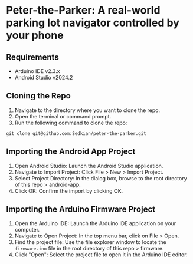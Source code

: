# Peter-the-Parker: A real-world parking lot navigator controlled by your phone

## Requirements
- Arduino IDE v2.3.x
- Android Studio v2024.2

## Cloning the Repo
1. Navigate to the directory where you want to clone the repo.
2. Open the terminal or command prompt.
3. Run the following command to clone the repo:
```shell
git clone git@github.com:Sedkian/peter-the-parker.git
```

## Importing the Android App Project
1. Open Android Studio: Launch the Android Studio application. 
2. Navigate to Import Project: Click File > New > Import Project. 
3. Select Project Directory: In the dialog box, browse to the root directory of this repo > android-app. 
4. Click OK: Confirm the import by clicking OK.

## Importing the Arduino Firmware Project
1. Open the Arduino IDE: Launch the Arduino IDE application on your computer. 
2. Navigate to Open Project: In the top menu bar, click on File > Open. 
3. Find the project file: Use the file explorer window to locate the `firmware.ino` file in the root directory of this repo > firmware. 
4. Click "Open": Select the project file to open it in the Arduino IDE editor.